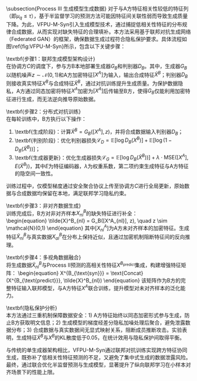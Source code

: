 \subsection{Process III 生成模型生成数据}
对于与A方特征相关性较低的特征列（即$\mu_q \leq \tau$），基于半监督学习的预测方法可能因特征间关联性弱而导致生成质量下降。为此，VFPU-M-Syn引入生成模型技术，通过捕捉低相关性特征的分布规律合成数据，从而实现对缺失特征的合理填补。本方法采用基于联邦对抗生成网络（Federated GAN）的框架，确保数据生成过程符合隐私保护要求。具体流程如图\ref{fig:VFPU-M-Syn}所示，包含以下关键步骤：

\textbf{步骤1：联邦生成模型架构设计}  
在协调方$C$的调度下，参与方B本地部署生成器$G_B$和判别器$D_B$。其中，生成器$G_B$以随机噪声$z \sim \mathcal{N}(0,1)$和A方加密特征$[X^A]$为输入，输出合成特征$\tilde{X}^B$；判别器$D_B$则接收真实特征$X^B$与合成特征$\tilde{X}^B$，通过对抗训练提升生成质量。为保护数据隐私，A方通过同态加密将特征$X^A$加密为$[X^A]$后传输至B方，使得$G_B$仅能利用加密特征进行生成，而无法逆向推导原始数据。

\textbf{步骤2：分布式对抗训练}  
在每轮训练中，B方执行以下操作：  
1. \textbf{生成阶段}：计算$\tilde{X}^B = G_B([X^A], z)$，并将合成数据输入判别器$D_B$；  
2. \textbf{判别阶段}：优化判别器损失$\mathcal{L}_D = \mathbb{E}[\log D_B(X^B)] + \mathbb{E}[\log(1 - D_B(\tilde{X}^B))]$；  
3. \textbf{生成器更新}：优化生成器损失$\mathcal{L}_G = \mathbb{E}[\log D_B(\tilde{X}^B))] + \lambda \cdot \text{MSE}([X^A], E(\tilde{X}^B))$，其中$E$为特征编码器，$\lambda$为权重系数，第二项约束生成特征与A方特征的隐空间一致性。  

训练过程中，仅模型梯度通过安全聚合协议上传至协调方$C$进行全局更新，原始数据与合成数据均保留在本地，满足联邦学习隐私约束。

\textbf{步骤3：非对齐数据生成}  
训练完成后，B方对非对齐样本$X^B_{nl}$的缺失特征进行补全：  
\begin{equation}
\tilde{X}^B_{nl} = G_B([X^A_{nl}], z), \quad z \sim \mathcal{N}(0,1)
\end{equation}
其中$[X^A_{nl}]$为A方未对齐样本的加密特征。生成特征$\tilde{X}^B_{nl}$与真实数据$X^B_{al}$在分布上保持近似，且通过加密机制阻断特征间的反向推理。

\textbf{步骤4：多视角数据融合}  
将生成数据$\tilde{X}^B_{nl}$与Process II预测的高相关性特征$X^{B_{\text{predict}}}$集成，构建增强特征矩阵：
\begin{equation}
X^{B_{\text{syn}}} = \text{Concat}(X^{B_{\text{predict}}}, \tilde{X}^B_{nl})
\end{equation}
该矩阵作为B方的完整特征输入联邦模型，与A方特征$X^A$联合训练，提升模型对未对齐样本的泛化能力。

\textbf{隐私保护分析}  
本方法通过三重机制保障数据安全：1) A方特征始终以同态加密形式参与生成，防止B方获取明文信息；2) 生成模型的梯度经差分隐私加噪处理后聚合，避免泄露数据分布；3) 合成数据与真实数据间无显式映射关系，阻断成员推断攻击。实验表明，生成特征$\tilde{X}^B$与$X^B$的KL散度低于0.05，在统计效用与隐私保护间取得平衡。

与传统的单生成器架构相比，VFPU-M-Syn通过联邦对抗训练实现跨方特征协同生成，既弥补了低相关性特征预测的不足，又避免了集中式生成的数据泄露风险。最终，通过联合优化半监督预测与生成模型，显著提升了纵向联邦学习在小样本对齐场景下的性能上限。